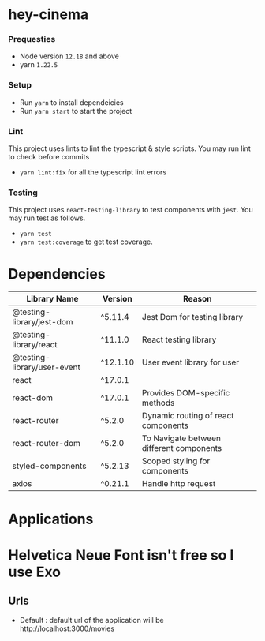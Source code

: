 # hey-cinema

### Prequesties

- Node version `12.18` and above
- yarn `1.22.5`

### Setup

- Run `yarn` to install dependeicies
- Run `yarn start` to start the project

### Lint

This project uses lints to lint the typescript & style scripts. You may run lint to check before commits

- `yarn lint:fix` for all the typescript lint errors

### Testing

This project uses `react-testing-library` to test components with `jest`. You may run test as follows.

- `yarn test`
- `yarn test:coverage` to get test coverage.

# Dependencies

| Library Name                | Version  | Reason                                   |
| --------------------------- | -------- | ---------------------------------------- |
| @testing-library/jest-dom   | ^5.11.4  | Jest Dom for testing library             |
| @testing-library/react      | ^11.1.0  | React testing library                    |
| @testing-library/user-event | ^12.1.10 | User event library for user              |
| react                       | ^17.0.1  |                                          |
| react-dom                   | ^17.0.1  | Provides DOM-specific methods            |
| react-router                | ^5.2.0   | Dynamic routing of react components      |
| react-router-dom            | ^5.2.0   | To Navigate between different components |
| styled-components           | ^5.2.13  | Scoped styling for components            |
| axios                       | ^0.21.1  | Handle http request                      |

# Applications

# Helvetica Neue Font isn't free so I use Exo

## Urls

- Default : default url of the application will be http://localhost:3000/movies
